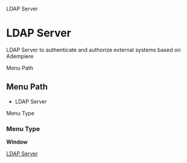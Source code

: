 
LDAP Server
# LDAP Server


LDAP Server to authenticate and authorize external systems based on Adempiere

Menu Path
## Menu Path



- LDAP Server

Menu Type
### Menu Type

**Window**


[LDAP Server](functional-guide/window/window-ldap-server.md)